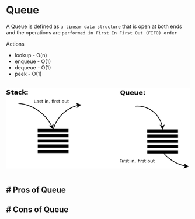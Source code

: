# Queue

A Queue is defined as `a linear data structure` that is open at both ends and the operations are `performed in First In First Out (FIFO) order`

Actions

- lookup - O(n)
- enqueue - O(1)
- dequeue - O(1)
- peek - O(1)

<br>
<img src="../Assets/stack-vs-queue.png" width="700" style="display: block; margin: 0 auto" />
<br>

## # Pros of Queue

## # Cons of Queue
